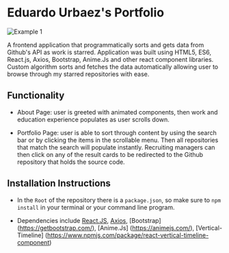 # Eduardo Urbaez's Portfolio

![Example 1](./demo.gif) 

A frontend application that programmatically sorts and gets data from Github's API as work is starred. Application was built using HTML5, ES6, React.js, Axios, Bootstrap, Anime.Js and other react component libraries. Custom algorithm sorts and fetches the data automatically allowing user to browse through my starred repositories with ease. 

## Functionality

* About Page: user is greeted with animated components, then work and education experience populates as user scrolls down.

*  Portfolio Page: user is able to sort through content by using the search bar or by clicking the items in the scrollable menu. Then all repositories that match the search will populate instantly. Recruiting managers can then click on any of the result cards to be redirected to the Github repository that holds the source code. 


## Installation Instructions

* In the `Root` of the repository there is a `package.json`, so make sure to `npm install` in your terminal or your command line program.

* Dependencies include [React.JS](https://reactjs.org/), [Axios](https://www.npmjs.com/package/axios), [Bootstrap] (https://getbootstrap.com/), [Anime.Js] (https://animejs.com/), [Vertical-Timeline] (https://www.npmjs.com/package/react-vertical-timeline-component)


